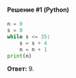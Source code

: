 #### Решение #1 (Python)
```python
n = 0
s = 0
while s <= 35:
    s = s + 4
    n = n + 1
print(n)
```
**Ответ:** 9.
